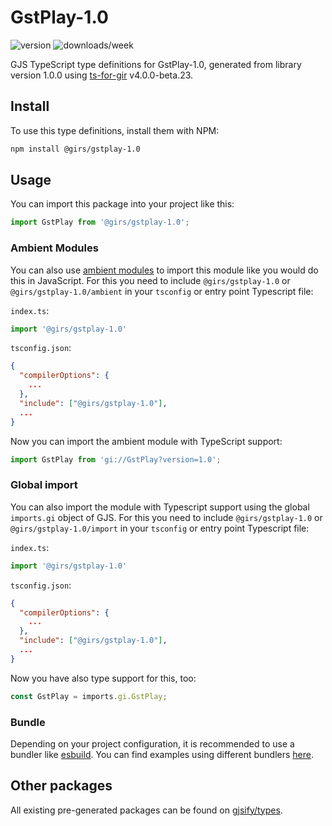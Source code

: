 
# GstPlay-1.0

![version](https://img.shields.io/npm/v/@girs/gstplay-1.0)
![downloads/week](https://img.shields.io/npm/dw/@girs/gstplay-1.0)


GJS TypeScript type definitions for GstPlay-1.0, generated from library version 1.0.0 using [ts-for-gir](https://github.com/gjsify/ts-for-gir) v4.0.0-beta.23.


## Install

To use this type definitions, install them with NPM:
```bash
npm install @girs/gstplay-1.0
```

## Usage

You can import this package into your project like this:
```ts
import GstPlay from '@girs/gstplay-1.0';
```

### Ambient Modules

You can also use [ambient modules](https://github.com/gjsify/ts-for-gir/tree/main/packages/cli#ambient-modules) to import this module like you would do this in JavaScript.
For this you need to include `@girs/gstplay-1.0` or `@girs/gstplay-1.0/ambient` in your `tsconfig` or entry point Typescript file:

`index.ts`:
```ts
import '@girs/gstplay-1.0'
```

`tsconfig.json`:
```json
{
  "compilerOptions": {
    ...
  },
  "include": ["@girs/gstplay-1.0"],
  ...
}
```

Now you can import the ambient module with TypeScript support: 

```ts
import GstPlay from 'gi://GstPlay?version=1.0';
```

### Global import

You can also import the module with Typescript support using the global `imports.gi` object of GJS.
For this you need to include `@girs/gstplay-1.0` or `@girs/gstplay-1.0/import` in your `tsconfig` or entry point Typescript file:

`index.ts`:
```ts
import '@girs/gstplay-1.0'
```

`tsconfig.json`:
```json
{
  "compilerOptions": {
    ...
  },
  "include": ["@girs/gstplay-1.0"],
  ...
}
```

Now you have also type support for this, too:

```ts
const GstPlay = imports.gi.GstPlay;
```

### Bundle

Depending on your project configuration, it is recommended to use a bundler like [esbuild](https://esbuild.github.io/). You can find examples using different bundlers [here](https://github.com/gjsify/ts-for-gir/tree/main/examples).

## Other packages

All existing pre-generated packages can be found on [gjsify/types](https://github.com/gjsify/types).


